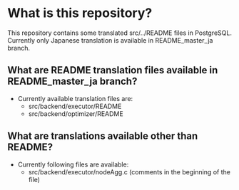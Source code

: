 # What is this repository?

This repository contains some translated src/../README files in PostgreSQL.
Currently only Japanese translation is available in README_master_ja branch.

## What are README translation files available in README_master_ja branch?

- Currently available translation files are:
  - src/backend/executor/README
  - src/backend/optimizer/README

## What are translations available other than README?

- Currently following files are available:
  - src/backend/executor/nodeAgg.c (comments in the beginning of the file)
  